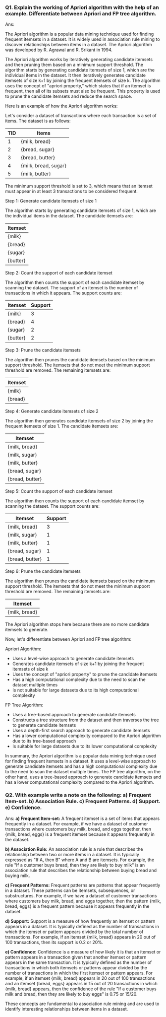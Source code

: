 ### Q1. Explain the working of Apriori algorithm with the help of an example. Differentiate between Apriori and FP tree algorithm.

Ans:

The Apriori algorithm is a popular data mining technique used for finding frequent itemsets in a dataset. It is widely used in association rule mining to discover relationships between items in a dataset. The Apriori algorithm was developed by R. Agrawal and R. Srikant in 1994.

The Apriori algorithm works by iteratively generating candidate itemsets and then pruning them based on a minimum support threshold. The algorithm starts by generating candidate itemsets of size 1, which are the individual items in the dataset. It then iteratively generates candidate itemsets of size k+1 by joining the frequent itemsets of size k. The algorithm uses the concept of "apriori property," which states that if an itemset is frequent, then all of its subsets must also be frequent. This property is used to prune the candidate itemsets and reduce the search space.

Here is an example of how the Apriori algorithm works:

Let's consider a dataset of transactions where each transaction is a set of items. The dataset is as follows:

| TID | Items |
| --- | --- |
| 1   | {milk, bread} |
| 2   | {bread, sugar} |
| 3   | {bread, butter} |
| 4   | {milk, bread, sugar} |
| 5   | {milk, butter} |

The minimum support threshold is set to 3, which means that an itemset must appear in at least 3 transactions to be considered frequent.

Step 1: Generate candidate itemsets of size 1

The algorithm starts by generating candidate itemsets of size 1, which are the individual items in the dataset. The candidate itemsets are:

| Itemset |
| --- |
| {milk} |
| {bread} |
| {sugar} |
| {butter} |

Step 2: Count the support of each candidate itemset

The algorithm then counts the support of each candidate itemset by scanning the dataset. The support of an itemset is the number of transactions in which it appears. The support counts are:

| Itemset | Support |
| --- | --- |
| {milk} | 3 |
| {bread} | 4 |
| {sugar} | 2 |
| {butter} | 2 |

Step 3: Prune the candidate itemsets

The algorithm then prunes the candidate itemsets based on the minimum support threshold. The itemsets that do not meet the minimum support threshold are removed. The remaining itemsets are:

| Itemset |
| --- |
| {milk} |
| {bread} |

Step 4: Generate candidate itemsets of size 2

The algorithm then generates candidate itemsets of size 2 by joining the frequent itemsets of size 1. The candidate itemsets are:

| Itemset |
| --- |
| {milk, bread} |
| {milk, sugar} |
| {milk, butter} |
| {bread, sugar} |
| {bread, butter} |

Step 5: Count the support of each candidate itemset

The algorithm then counts the support of each candidate itemset by scanning the dataset. The support counts are:

| Itemset | Support |
| --- | --- |
| {milk, bread} | 3 |
| {milk, sugar} | 1 |
| {milk, butter} | 1 |
| {bread, sugar} | 1 |
| {bread, butter} | 1 |

Step 6: Prune the candidate itemsets

The algorithm then prunes the candidate itemsets based on the minimum support threshold. The itemsets that do not meet the minimum support threshold are removed. The remaining itemsets are:

| Itemset |
| --- |
| {milk, bread} |

The Apriori algorithm stops here because there are no more candidate itemsets to generate.

Now, let's differentiate between Apriori and FP tree algorithm:

Apriori Algorithm:

* Uses a level-wise approach to generate candidate itemsets
* Generates candidate itemsets of size k+1 by joining the frequent itemsets of size k
* Uses the concept of "apriori property" to prune the candidate itemsets
* Has a high computational complexity due to the need to scan the dataset multiple times
* Is not suitable for large datasets due to its high computational complexity

FP Tree Algorithm:

* Uses a tree-based approach to generate candidate itemsets
* Constructs a tree structure from the dataset and then traverses the tree to generate candidate itemsets
* Uses a depth-first search approach to generate candidate itemsets
* Has a lower computational complexity compared to the Apriori algorithm due to its tree-based approach
* Is suitable for large datasets due to its lower computational complexity

In summary, the Apriori algorithm is a popular data mining technique used for finding frequent itemsets in a dataset. It uses a level-wise approach to generate candidate itemsets and has a high computational complexity due to the need to scan the dataset multiple times. The FP tree algorithm, on the other hand, uses a tree-based approach to generate candidate itemsets and has a lower computational complexity compared to the Apriori algorithm.


### **Q2. With example write a note on the following: a) Frequent Item-set. b) Association Rule. c) Frequent Patterns. d) Support. e) Confidence.**

Ans:
**a) Frequent Item-set:**
A frequent itemset is a set of items that appears frequently in a dataset. For example, if we have a dataset of customer transactions where customers buy milk, bread, and eggs together, then {milk, bread, eggs} is a frequent itemset because it appears frequently in the dataset.

**b) Association Rule:**
An association rule is a rule that describes the relationship between two or more items in a dataset. It is typically expressed as "If A, then B" where A and B are itemsets. For example, the rule "If a customer buys bread, then they are likely to buy milk" is an association rule that describes the relationship between buying bread and buying milk.

**c) Frequent Patterns:**
Frequent patterns are patterns that appear frequently in a dataset. These patterns can be itemsets, subsequences, or substructures. For example, if we have a dataset of customer transactions where customers buy milk, bread, and eggs together, then the pattern {milk, bread, eggs} is a frequent pattern because it appears frequently in the dataset.

**d) Support:**
Support is a measure of how frequently an itemset or pattern appears in a dataset. It is typically defined as the number of transactions in which the itemset or pattern appears divided by the total number of transactions. For example, if an itemset {milk, bread} appears in 20 out of 100 transactions, then its support is 0.2 or 20%.

**e) Confidence:**
Confidence is a measure of how likely it is that an itemset or pattern appears in a transaction given that another itemset or pattern appears in the same transaction. It is typically defined as the number of transactions in which both itemsets or patterns appear divided by the number of transactions in which the first itemset or pattern appears. For example, if an itemset {milk, bread} appears in 20 out of 100 transactions and an itemset {bread, eggs} appears in 15 out of 20 transactions in which {milk, bread} appears, then the confidence of the rule "If a customer buys milk and bread, then they are likely to buy eggs" is 0.75 or 15/20.

These concepts are fundamental to association rule mining and are used to identify interesting relationships between items in a dataset.
